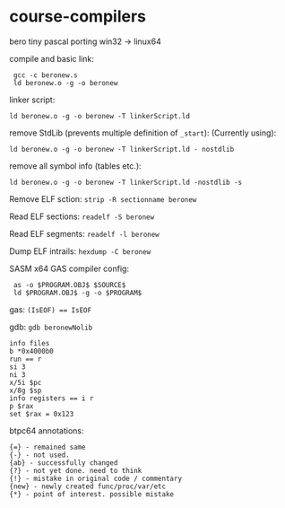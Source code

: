 # course-compilers
bero tiny pascal porting win32 -> linux64

compile and basic link:

     gcc -c beronew.s
     ld beronew.o -g -o beronew

linker script:

    ld beronew.o -g -o beronew -T linkerScript.ld

remove StdLib (prevents multiple definition of `_start`): (Currently using):

    ld beronew.o -g -o beronew -T linkerScript.ld - nostdlib

remove all symbol info (tables etc.):

    ld beronew.o -g -o beronew -T linkerScript.ld -nostdlib -s
    
Remove ELF sction: `strip -R sectionname beronew`

Read ELF sections: `readelf -S beronew`

Read ELF segments: `readelf -l beronew`

Dump ELF intrails: `hexdump -C beronew`

SASM x64 GAS compiler config:

     as -o $PROGRAM.OBJ$ $SOURCE$
     ld $PROGRAM.OBJ$ -g -o $PROGRAM$

gas: `(IsEOF) == IsEOF`

gdb: `gdb beronewNolib `

    info files
    b *0x4000b0
    run == r
    si 3
    ni 3
    x/5i $pc
    x/8g $sp
    info registers == i r
    p $rax
    set $rax = 0x123
    
btpc64 annotations:
    
    {=} - remained same
    {-} - not used.
    {ab} - successfully changed
    {?} - not yet done. need to think
    {!} - mistake in original code / commentary
    {new} - newly created func/proc/var/etc
    {*} - point of interest. possible mistake
